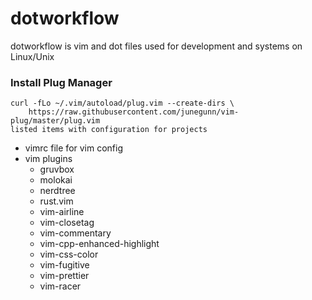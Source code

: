 # dotworkflow
dotworkflow is vim and dot files used for development and systems on Linux/Unix

### Install Plug Manager

```
curl -fLo ~/.vim/autoload/plug.vim --create-dirs \
    https://raw.githubusercontent.com/junegunn/vim-plug/master/plug.vim
listed items with configuration for projects
```

- vimrc file for vim config
- vim plugins
  - gruvbox
  - molokai
  - nerdtree
  - rust.vim
  - vim-airline
  - vim-closetag
  - vim-commentary
  - vim-cpp-enhanced-highlight
  - vim-css-color
  - vim-fugitive
  - vim-prettier
  - vim-racer


